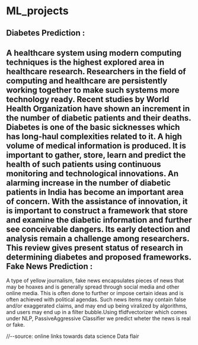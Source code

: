 # ML_projects
Diabetes Prediction :
----------------------
 A healthcare system using modern computing techniques is the highest explored area in healthcare research. Researchers in the field of computing and healthcare are persistently working together to make such systems more technology ready. Recent studies by World Health Organization have shown an increment in the number of diabetic patients and their deaths. Diabetes is one of the basic sicknesses which has long-haul complexities related to it. A high volume of medical information is produced. It is important to gather, store, learn and predict the health of such patients using continuous monitoring and technological innovations. An alarming increase in the number of diabetic patients in India has become an important area of concern. With the assistance of innovation, it is important to construct a framework that store and examine the diabetic information and further see conceivable dangers. Its early detection and analysis remain a challenge among researchers. This review gives present status of research in determining diabetes and proposed frameworks.
Fake News Prediction :
-----------------------
 A type of yellow journalism, fake news encapsulates pieces of news that may be hoaxes and is generally spread through social media and other online media. This is often done to further or impose certain ideas and is often achieved with political agendas. Such news items may contain false and/or exaggerated claims, and may end up being viralized by algorithms, and users may end up in a filter bubble.Using tfidfvectorizer which comes under NLP, PassiveAggressive Classifier we predict wheter the news is real or fake.


//--source: online links
            towards data science
            Data flair
